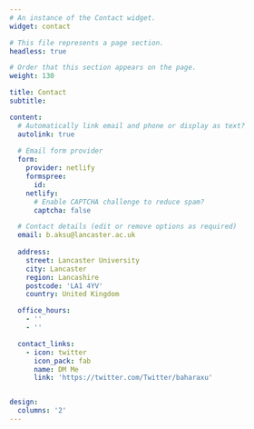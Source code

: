 ```yaml
---
# An instance of the Contact widget.
widget: contact

# This file represents a page section.
headless: true

# Order that this section appears on the page.
weight: 130

title: Contact
subtitle:

content:
  # Automatically link email and phone or display as text?
  autolink: true
  
  # Email form provider
  form:
    provider: netlify
    formspree:
      id:
    netlify:
      # Enable CAPTCHA challenge to reduce spam?
      captcha: false

  # Contact details (edit or remove options as required)
  email: b.aksu@lancaster.ac.uk
  
  address:
    street: Lancaster University
    city: Lancaster
    region: Lancashire
    postcode: 'LA1 4YV'
    country: United Kingdom

  office_hours:
    - ''
    - ''

  contact_links:
    - icon: twitter
      icon_pack: fab
      name: DM Me
      link: 'https://twitter.com/Twitter/baharaxu'


design:
  columns: '2'
---
```

